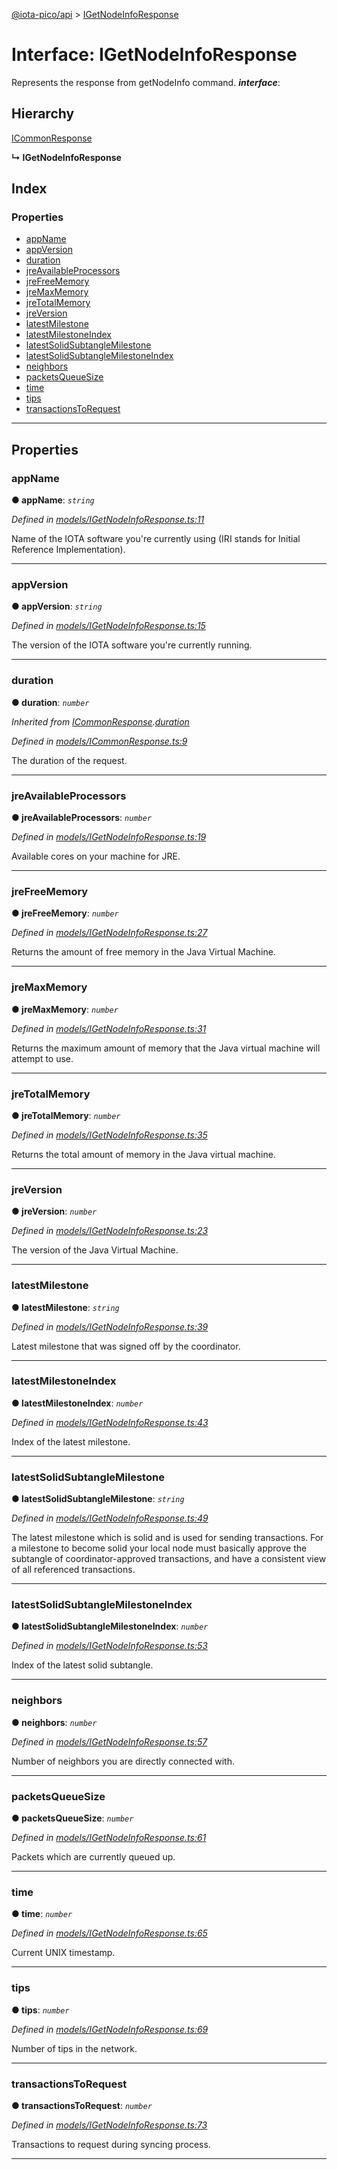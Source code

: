 [@iota-pico/api](../README.md) > [IGetNodeInfoResponse](../interfaces/igetnodeinforesponse.md)

# Interface: IGetNodeInfoResponse

Represents the response from getNodeInfo command.
*__interface__*: 

## Hierarchy

 [ICommonResponse](icommonresponse.md)

**↳ IGetNodeInfoResponse**

## Index

### Properties

* [appName](igetnodeinforesponse.md#appname)
* [appVersion](igetnodeinforesponse.md#appversion)
* [duration](igetnodeinforesponse.md#duration)
* [jreAvailableProcessors](igetnodeinforesponse.md#jreavailableprocessors)
* [jreFreeMemory](igetnodeinforesponse.md#jrefreememory)
* [jreMaxMemory](igetnodeinforesponse.md#jremaxmemory)
* [jreTotalMemory](igetnodeinforesponse.md#jretotalmemory)
* [jreVersion](igetnodeinforesponse.md#jreversion)
* [latestMilestone](igetnodeinforesponse.md#latestmilestone)
* [latestMilestoneIndex](igetnodeinforesponse.md#latestmilestoneindex)
* [latestSolidSubtangleMilestone](igetnodeinforesponse.md#latestsolidsubtanglemilestone)
* [latestSolidSubtangleMilestoneIndex](igetnodeinforesponse.md#latestsolidsubtanglemilestoneindex)
* [neighbors](igetnodeinforesponse.md#neighbors)
* [packetsQueueSize](igetnodeinforesponse.md#packetsqueuesize)
* [time](igetnodeinforesponse.md#time)
* [tips](igetnodeinforesponse.md#tips)
* [transactionsToRequest](igetnodeinforesponse.md#transactionstorequest)

---

## Properties

<a id="appname"></a>

###  appName

**● appName**: *`string`*

*Defined in [models/IGetNodeInfoResponse.ts:11](https://github.com/iota-pico/api/blob/4db1362/src/models/IGetNodeInfoResponse.ts#L11)*

Name of the IOTA software you're currently using (IRI stands for Initial Reference Implementation).

___
<a id="appversion"></a>

###  appVersion

**● appVersion**: *`string`*

*Defined in [models/IGetNodeInfoResponse.ts:15](https://github.com/iota-pico/api/blob/4db1362/src/models/IGetNodeInfoResponse.ts#L15)*

The version of the IOTA software you're currently running.

___
<a id="duration"></a>

###  duration

**● duration**: *`number`*

*Inherited from [ICommonResponse](icommonresponse.md).[duration](icommonresponse.md#duration)*

*Defined in [models/ICommonResponse.ts:9](https://github.com/iota-pico/api/blob/4db1362/src/models/ICommonResponse.ts#L9)*

The duration of the request.

___
<a id="jreavailableprocessors"></a>

###  jreAvailableProcessors

**● jreAvailableProcessors**: *`number`*

*Defined in [models/IGetNodeInfoResponse.ts:19](https://github.com/iota-pico/api/blob/4db1362/src/models/IGetNodeInfoResponse.ts#L19)*

Available cores on your machine for JRE.

___
<a id="jrefreememory"></a>

###  jreFreeMemory

**● jreFreeMemory**: *`number`*

*Defined in [models/IGetNodeInfoResponse.ts:27](https://github.com/iota-pico/api/blob/4db1362/src/models/IGetNodeInfoResponse.ts#L27)*

Returns the amount of free memory in the Java Virtual Machine.

___
<a id="jremaxmemory"></a>

###  jreMaxMemory

**● jreMaxMemory**: *`number`*

*Defined in [models/IGetNodeInfoResponse.ts:31](https://github.com/iota-pico/api/blob/4db1362/src/models/IGetNodeInfoResponse.ts#L31)*

Returns the maximum amount of memory that the Java virtual machine will attempt to use.

___
<a id="jretotalmemory"></a>

###  jreTotalMemory

**● jreTotalMemory**: *`number`*

*Defined in [models/IGetNodeInfoResponse.ts:35](https://github.com/iota-pico/api/blob/4db1362/src/models/IGetNodeInfoResponse.ts#L35)*

Returns the total amount of memory in the Java virtual machine.

___
<a id="jreversion"></a>

###  jreVersion

**● jreVersion**: *`number`*

*Defined in [models/IGetNodeInfoResponse.ts:23](https://github.com/iota-pico/api/blob/4db1362/src/models/IGetNodeInfoResponse.ts#L23)*

The version of the Java Virtual Machine.

___
<a id="latestmilestone"></a>

###  latestMilestone

**● latestMilestone**: *`string`*

*Defined in [models/IGetNodeInfoResponse.ts:39](https://github.com/iota-pico/api/blob/4db1362/src/models/IGetNodeInfoResponse.ts#L39)*

Latest milestone that was signed off by the coordinator.

___
<a id="latestmilestoneindex"></a>

###  latestMilestoneIndex

**● latestMilestoneIndex**: *`number`*

*Defined in [models/IGetNodeInfoResponse.ts:43](https://github.com/iota-pico/api/blob/4db1362/src/models/IGetNodeInfoResponse.ts#L43)*

Index of the latest milestone.

___
<a id="latestsolidsubtanglemilestone"></a>

###  latestSolidSubtangleMilestone

**● latestSolidSubtangleMilestone**: *`string`*

*Defined in [models/IGetNodeInfoResponse.ts:49](https://github.com/iota-pico/api/blob/4db1362/src/models/IGetNodeInfoResponse.ts#L49)*

The latest milestone which is solid and is used for sending transactions. For a milestone to become solid your local node must basically approve the subtangle of coordinator-approved transactions, and have a consistent view of all referenced transactions.

___
<a id="latestsolidsubtanglemilestoneindex"></a>

###  latestSolidSubtangleMilestoneIndex

**● latestSolidSubtangleMilestoneIndex**: *`number`*

*Defined in [models/IGetNodeInfoResponse.ts:53](https://github.com/iota-pico/api/blob/4db1362/src/models/IGetNodeInfoResponse.ts#L53)*

Index of the latest solid subtangle.

___
<a id="neighbors"></a>

###  neighbors

**● neighbors**: *`number`*

*Defined in [models/IGetNodeInfoResponse.ts:57](https://github.com/iota-pico/api/blob/4db1362/src/models/IGetNodeInfoResponse.ts#L57)*

Number of neighbors you are directly connected with.

___
<a id="packetsqueuesize"></a>

###  packetsQueueSize

**● packetsQueueSize**: *`number`*

*Defined in [models/IGetNodeInfoResponse.ts:61](https://github.com/iota-pico/api/blob/4db1362/src/models/IGetNodeInfoResponse.ts#L61)*

Packets which are currently queued up.

___
<a id="time"></a>

###  time

**● time**: *`number`*

*Defined in [models/IGetNodeInfoResponse.ts:65](https://github.com/iota-pico/api/blob/4db1362/src/models/IGetNodeInfoResponse.ts#L65)*

Current UNIX timestamp.

___
<a id="tips"></a>

###  tips

**● tips**: *`number`*

*Defined in [models/IGetNodeInfoResponse.ts:69](https://github.com/iota-pico/api/blob/4db1362/src/models/IGetNodeInfoResponse.ts#L69)*

Number of tips in the network.

___
<a id="transactionstorequest"></a>

###  transactionsToRequest

**● transactionsToRequest**: *`number`*

*Defined in [models/IGetNodeInfoResponse.ts:73](https://github.com/iota-pico/api/blob/4db1362/src/models/IGetNodeInfoResponse.ts#L73)*

Transactions to request during syncing process.

___

